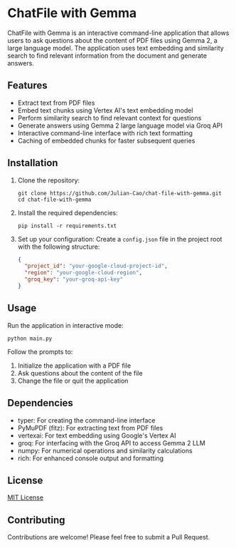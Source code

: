 # ChatFile with Gemma

ChatFile with Gemma is an interactive command-line application that allows users to ask questions about the content of PDF files using Gemma 2, a large language model. The application uses text embedding and similarity search to find relevant information from the document and generate answers.

## Features

- Extract text from PDF files
- Embed text chunks using Vertex AI's text embedding model
- Perform similarity search to find relevant context for questions
- Generate answers using Gemma 2 large language model via Groq API
- Interactive command-line interface with rich text formatting
- Caching of embedded chunks for faster subsequent queries

## Installation

1. Clone the repository:

   ```
   git clone https://github.com/Julian-Cao/chat-file-with-gemma.git
   cd chat-file-with-gemma
   ```

2. Install the required dependencies:

   ```
   pip install -r requirements.txt
   ```

3. Set up your configuration:
   Create a `config.json` file in the project root with the following structure:
   ```json
   {
     "project_id": "your-google-cloud-project-id",
     "region": "your-google-cloud-region",
     "groq_key": "your-groq-api-key"
   }
   ```

## Usage

Run the application in interactive mode:

```
python main.py
```

Follow the prompts to:

1. Initialize the application with a PDF file
2. Ask questions about the content of the file
3. Change the file or quit the application

## Dependencies

- typer: For creating the command-line interface
- PyMuPDF (fitz): For extracting text from PDF files
- vertexai: For text embedding using Google's Vertex AI
- groq: For interfacing with the Groq API to access Gemma 2 LLM
- numpy: For numerical operations and similarity calculations
- rich: For enhanced console output and formatting

## License

[MIT License](LICENSE)

## Contributing

Contributions are welcome! Please feel free to submit a Pull Request.
